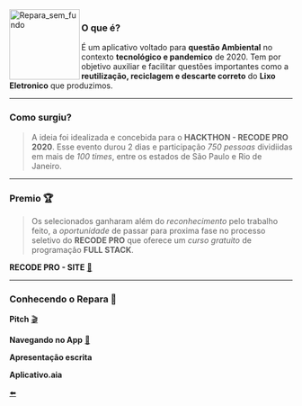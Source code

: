 <img width="125" align="left" alt="Repara_sem_fundo" src="https://user-images.githubusercontent.com/65131471/88334437-27d62700-cd08-11ea-8d8d-2726d3d745c2.png">


### O que é?
É um aplicativo voltado para **questão Ambiental** no contexto **tecnológico e pandemico** de 2020. Tem por objetivo auxiliar e facilitar questões importantes como a **reutilização, reciclagem e descarte correto** do **Lixo Eletronico** que produzimos.


---
### Como surgiu?
> A ideia foi idealizada e concebida para o **HACKTHON - RECODE PRO 2020**. Esse evento durou 2 dias e participação *750 pessoas* dividiidas em mais de *100 times*, entre os estados de São Paulo e Rio de Janeiro.

---
### Premio :trophy:
> Os selecionados ganharam além do *reconhecimento* pelo trabalho feito, a *oportunidade* de passar para proxima fase no processo seletivo do **RECODE PRO** que oferece um *curso gratuito* de programação **FULL STACK**.

**RECODE PRO - SITE** [:link:](https://www.recodepro.org.br/)

---
### Conhecendo o Repara :mag_right:

**Pitch** [:clapper:](https://www.youtube.com/watch?v=pXaGtlmZyS8)

**Navegando no App** [:speedboat:](https://www.youtube.com/watch?v=q7Xnd_zlObE)

**Apresentação escrita** []()

**Aplicativo.aia** []()


[:arrow_left:](https://github.com/duartecgustavo)
